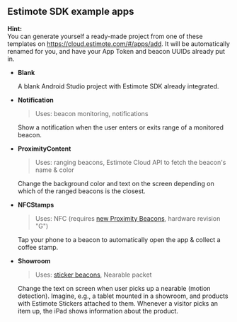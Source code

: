 ## Estimote SDK example apps

**Hint:**  
You can generate yourself a ready-made project from one of these templates on https://cloud.estimote.com/#/apps/add. It will be automatically renamed for you, and have your App Token and beacon UUIDs already put in.

- **Blank**

  A blank Android Studio project with Estimote SDK already integrated.

- **Notification**

  > Uses: beacon monitoring, notifications

  Show a notification when the user enters or exits range of a monitored beacon.

- **ProximityContent**

  > Uses: ranging beacons, Estimote Cloud API to fetch the beacon's name & color

  Change the background color and text on the screen depending on which of the ranged beacons is the closest.

- **NFCStamps**

  > Uses: NFC (requires [new Proximity Beacons](http://blog.estimote.com/post/147038205465/announcing-next-gen-proximity-beacons-with), hardware revision "G")

  Tap your phone to a beacon to automatically open the app & collect a coffee stamp.

- **Showroom**

  > Uses: [sticker beacons](http://developer.estimote.com/nearables/stickers-vs-beacons/), Nearable packet

  Change the text on screen when user picks up a nearable (motion detection). Imagine, e.g., a tablet mounted in a showroom, and products with Estimote Stickers attached to them. Whenever a visitor picks an item up, the iPad shows information about the product.
